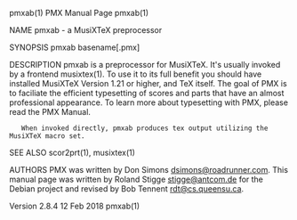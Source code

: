pmxab(1)                                                                             PMX Manual Page                                                                             pmxab(1)

NAME
       pmxab - a MusiXTeX preprocessor

SYNOPSIS
       pmxab basename[.pmx]

DESCRIPTION
       pmxab  is  a preprocessor for MusiXTeX.  It's usually invoked by a frontend musixtex(1).  To use it to its full benefit you should have installed MusiXTeX Version 1.21 or higher,
       and TeX itself.  The goal of PMX is to faciliate the efficient typesetting of scores and parts that have an almost professional appearance. To learn more about  typesetting  with
       PMX, please read the PMX Manual.

       When invoked directly, pmxab produces tex output utilizing the MusiXTeX macro set.

SEE ALSO
       scor2prt(1), musixtex(1)

AUTHORS
       PMX  was  written  by  Don  Simons  <dsimons@roadrunner.com>.   This manual page was written by Roland Stigge <stigge@antcom.de> for the Debian project and revised by Bob Tennent
       <rdt@cs.queensu.ca>.

Version 2.8.4                                                                          12 Feb 2018                                                                               pmxab(1)
